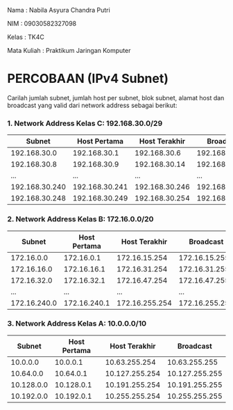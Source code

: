 Nama : Nabila Asyura Chandra Putri

NIM : 09030582327098

Kelas : TK4C

Mata Kuliah : Praktikum Jaringan Komputer

# PERCOBAAN (IPv4 Subnet)
Carilah jumlah subnet, jumlah host per subnet, blok subnet, alamat host dan broadcast yang valid dari network address sebagai berikut:

### 1. Network Address Kelas C: 192.168.30.0/29
|    Subnet      |  Host Pertama  |  Host Terakhir  |    Broadcast    |
| -------------- | -------------- | --------------- | --------------- |
|  192.168.30.0  |  192.168.30.1  |  192.168.30.6   |  192.168.30.7   |
|  192.168.30.8  |  192.168.30.9  |  192.168.30.14  |  192.168.30.15  |
|      ...       |      ...       |       ...       |       ...       |
| 192.168.30.240 | 192.168.30.241 | 192.168.30.246  | 192.168.30.247  |
| 192.168.30.248 | 192.168.30.249 | 192.168.30.254  | 192.168.30.255  |

### 2. Network Address Kelas B: 172.16.0.0/20
|    Subnet     |  Host Pertama  |  Host Terakhir  |    Broadcast    |
| ------------- | -------------- | --------------- | --------------- |
|  172.16.0.0   |   172.16.0.1   |  172.16.15.254  |  172.16.15.255  |
|  172.16.16.0  |   172.16.16.1  |  172.16.31.254  |  172.16.31.255  |
|  172.16.32.0  |   172.16.32.1  |  172.16.47.254  |  172.16.47.255  |
|      ...      |      ...       |       ...       |       ...       |
| 172.16.240.0  |  172.16.240.1  | 172.16.255.254  | 172.16.255.255  |

### 3. Network Address Kelas A: 10.0.0.0/10
|    Subnet    |  Host Pertama  |  Host Terakhir  |    Broadcast    |
| ------------ | -------------- | --------------- | --------------- |
|   10.0.0.0   |    10.0.0.1    |  10.63.255.254  |  10.63.255.255  |
|  10.64.0.0   |   10.64.0.1    |  10.127.255.254 |  10.127.255.255 |
|  10.128.0.0  |   10.128.0.1   |  10.191.255.254 |  10.191.255.255 |
|  10.192.0.0  |   10.192.0.1   |  10.255.255.254 |  10.255.255.255 |
